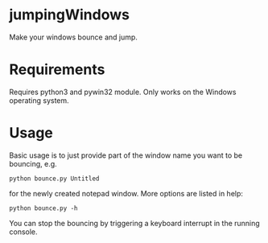 # jumpingWindows
Make your windows bounce and jump. 
# Requirements
Requires python3 and pywin32 module. Only works on the Windows operating system.
# Usage
Basic usage is to just provide part of the window name you want to be bouncing, e.g.
```batch
python bounce.py Untitled
```
for the newly created notepad window. More options are listed in help:
```batch
python bounce.py -h
```
You can stop the bouncing by triggering a keyboard interrupt in the running console.